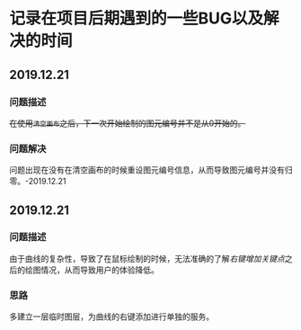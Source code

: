 # 记录在项目后期遇到的一些BUG以及解决的时间

## 2019.12.21
### 问题描述
~~在使用`清空画布`之后，下一次开始绘制的图元编号并不是从0开始的。~~
### 问题解决
问题出现在没有在清空画布的时候重设图元编号信息，从而导致图元编号并没有归零。-2019.12.21


## 2019.12.21
### 问题描述
由于曲线的复杂性，导致了在鼠标绘制的时候，无法准确的了解*右键增加关键点*之后的绘图情况，从而导致用户的体验降低。
### 思路
多建立一层临时图层，为曲线的右键添加进行单独的服务。
